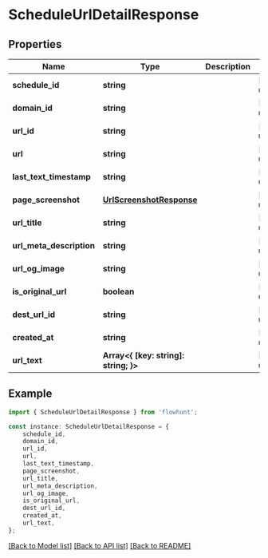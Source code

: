 # ScheduleUrlDetailResponse


## Properties

Name | Type | Description | Notes
------------ | ------------- | ------------- | -------------
**schedule_id** | **string** |  | [default to undefined]
**domain_id** | **string** |  | [default to undefined]
**url_id** | **string** |  | [default to undefined]
**url** | **string** |  | [default to undefined]
**last_text_timestamp** | **string** |  | [default to undefined]
**page_screenshot** | [**UrlScreenshotResponse**](UrlScreenshotResponse.md) |  | [default to undefined]
**url_title** | **string** |  | [default to undefined]
**url_meta_description** | **string** |  | [default to undefined]
**url_og_image** | **string** |  | [default to undefined]
**is_original_url** | **boolean** |  | [default to undefined]
**dest_url_id** | **string** |  | [default to undefined]
**created_at** | **string** |  | [default to undefined]
**url_text** | **Array&lt;{ [key: string]: string; }&gt;** |  | [default to undefined]

## Example

```typescript
import { ScheduleUrlDetailResponse } from 'flowhunt';

const instance: ScheduleUrlDetailResponse = {
    schedule_id,
    domain_id,
    url_id,
    url,
    last_text_timestamp,
    page_screenshot,
    url_title,
    url_meta_description,
    url_og_image,
    is_original_url,
    dest_url_id,
    created_at,
    url_text,
};
```

[[Back to Model list]](../README.md#documentation-for-models) [[Back to API list]](../README.md#documentation-for-api-endpoints) [[Back to README]](../README.md)
